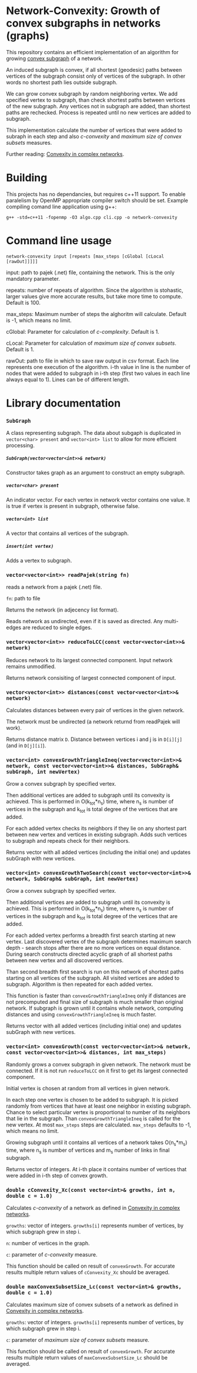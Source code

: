 # Network-Convexity: Growth of convex subgraphs in networks (graphs)

This repository contains an efficient implementation of an algorithm for growing [convex subgraph](https://en.wikipedia.org/wiki/Convex_subgraph) of a network.

An induced subgraph is convex, if all shortest (geodesic) paths between vertices of the subgraph consist only of vertices of the subgraph.
In other words no shortest path lies outside subgraph.

We can grow convex subgraph by random neighboring vertex. We add specified vertex to subgraph, than check shortest paths between vertices of the new subgraph.
Any vertices not in subgraph are added, than shortest paths are rechecked. Process is repeated until no new vertices are added to subgraph.

This implementation calculate the number of vertices that were added to subraph in each step and also *c-convexity* and *maximum size of convex subsets* measures.

Further reading: [Convexity in complex networks](https://arxiv.org/pdf/1608.03402.pdf).



# Building
This projects has no dependancies, but requires c++11 support. To enable paralelism by OpenMP appropriate compiler switch should be set. 
Example compiling comand line application using g++:

`g++ -std=c++11 -fopenmp -O3 algo.cpp cli.cpp -o network-convexity`



# Command line usage
`network-convexity input [repeats [max_steps [cGlobal [cLocal [rawOut]]]]]`

input: path to pajek (.net) file, containing the network. This is the only mandatory parameter.

repeats: number of repeats of algorithm. Since the algorithm is stohastic, larger values give more accurate results, but take more time to compute. Default is 100.

max_steps: Maximum number of steps the alghoritm will calculate. Default is -1, which means no limit.

cGlobal: Parameter for calculation of *c-complexity*. Default is 1.

cLocal: Parameter for calculation of *maximum size of convex subsets*. Default is 1.

rawOut: path to file in which to save raw output in csv format. Each line represents one execution of the algorithm.
i-th value in line is the number of nodes that were added to subgraph in i-th step (first two values in each line always equal to 1).
Lines can be of different length.



# Library documentation
### `SubGraph`
A class representing subgraph. The data about subgaph is duplicated in `vector<char> present` and
 `vector<int> list` to allow for more efficient processing.

##### `SubGraph(vector<vector<int>>& network)`
Constructor takes graph as an argument to construct an empty subgraph.

##### `vector<char> present`
An indicator vector. For each vertex in network vector contains one value. It is true if vertex is present in subgraph, otherwise false.

##### `vector<int> list`
A vector that contains all vertices of the subgraph.

##### `insert(int vertex)`
Adds a vertex to subgraph.

### `vector<vector<int>> readPajek(string fn)`
reads a network from a pajek (.net) file.

`fn`: path to file

Returns the network (in adjecency list format).

Reads network as undirected, even if it is saved as directed. Any multi-edges are reduced to single edges.

### `vector<vector<int>> reduceToLCC(const vector<vector<int>>& network)`
Reduces network to its largest connected component. Input network remains unmodified.

Returns network consisiting of largest connected component of input.

### `vector<vector<int>> distances(const vector<vector<int>>& network)`
Calculates distances between every pair of vertices in the given network. 

The network must be undirected (a network returnd from readPajek will work).

Returns distance matrix `D`. Distance between vertices i and j is in `D[i][j]` (and in `D[j][i]`).

### `vector<int> convexGrowthTriangleIneq(vector<vector<int>>& network, const vector<vector<int>>& distances, SubGraph& subGraph, int newVertex)`
Grow a convex subgraph by specified vertex.

Then additional vertices are added to subgraph until its convexity is achieved. This is performed in O(k<sub>tot</sub>*n<sub>s</sub>) time, where n<sub>s</sub> 
is number of vertices in the subgraph and k<sub>tot</sub> is total degree of the vertices that are added.

For each added vertex checks its neighbors if they lie on any shortest part between new vertex and vertices
in existing subgraph. Adds such vertices to subgraph and repeats check for their neighbors.

Returns vector with all added vertices (including the initial one) and updates subGraph with new vertices.

### `vector<int> convexGrowthTwoSearch(const vector<vector<int>>& network, SubGraph& subGraph, int newVertex)`
Grow a convex subgraph by specified vertex.

Then additional vertices are added to subgraph until its convexity is achieved. This is performed in O(k<sub>tot</sub>*n<sub>s</sub>) time, where n<sub>s</sub> is 
number of vertices in the subgraph and k<sub>tot</sub> is total degree of the vertices that are added.

For each added vertex performs a breadth first search starting at new vertex. Last discovered vertex of the subgraph determines maximum search depth - 
search stops after there are no more vertices on equal distance. During search constructs directed acyclic graph of all shortest paths between new vertex and all discovered vertices.

Than second breadth first search is run on this network of shortest paths starting on all vertices of the subgraph. All visited vertices are added to subgraph. Algorithm is then repeated for each added vertex.

This function is faster than `convexGrowthTriangleIneq` only if distances are not precomputed and final size of subgraph is much smaller than original network. If subgraph is grown
until it contains whole network, computing distances and using `convexGrowthTriangleIneq` is much faster.

Returns vector with all added vertices (including initial one) and updates subGraph with new vertices.

### `vector<int> convexGrowth(const vector<vector<int>>& network, const vector<vector<int>>& distances, int max_steps)`
Randomly grows a convex subgraph in given network. The network must be connected. If it is not run `reduceToLCC` on it first to get its largest connected component.

Initial vertex is chosen at random from all vertices in given network.

In each step one vertex is chosen to be added to subgraph. It is picked randomly from vertices that have at least one neighbor in existing subgraph.
Chance to select particular vertex is proportional to number of its neighbors that lie in the subgraph.
Than `convexGrowthTriangleIneq` is called for the new vertex.
At most `max_steps` steps are calculated. `max_steps` defaults to -1, which means no limit.

Growing subgraph until it contains all vertices of a network takes O(n<sub>s</sub>*m<sub>s</sub>) time, where n<sub>s</sub> is number of vertices and m<sub>s</sub> number of links in final subgraph.

Returns vector of integers. At i-th place it contains number of vertices that were added in i-th step of convex growth.

### `double cConvexity_Xc(const vector<int>& growths, int n, double c = 1.0)`
Calculates *c-convexity* of a network as defined in [Convexity in complex networks](https://arxiv.org/pdf/1608.03402.pdf).

`growths`: vector of integers. `growths[i]` represents number of vertices, by which subgraph grew in step i.

`n`: number of vertices in the graph.

`c`: parameter of *c-convexity* measure.

This function should be called on result of `convexGrowth`. For accurate results multiple return values of `cConvexity_Xc` should be averaged.


### `double maxConvexSubsetSize_Lc(const vector<int>& growths, double c = 1.0)`
Calculates maximum size of convex subsets of a network as defined in [Convexity in complex networks](https://arxiv.org/pdf/1608.03402.pdf).

`growths`: vector of integers. `growths[i]` represents number of vertices, by which subgraph grew in step i.

`c`: parameter of *maximum size of convex subsets* measure.

This function should be called on result of `convexGrowth`. For accurate results multiple return values of `maxConvexSubsetSize_Lc` should be averaged.